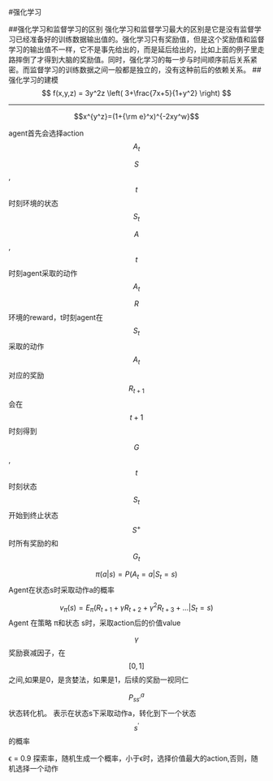 #强化学习

##强化学习和监督学习的区别
    强化学习和监督学习最大的区别是它是没有监督学习已经准备好的训练数据输出值的。强化学习只有奖励值，但是这个奖励值和监督学习的输出值不一样，它不是事先给出的，而是延后给出的，比如上面的例子里走路摔倒了才得到大脑的奖励值。同时，强化学习的每一步与时间顺序前后关系紧密。而监督学习的训练数据之间一般都是独立的，没有这种前后的依赖关系。
##强化学习的建模
$$ f(x,y,z) = 3y^2z \left( 3+\frac{7x+5}{1+y^2} \right) $$

____

$$x^{y^z}=(1+{\rm e}^x)^{-2xy^w}$$

agent首先会选择action $$A_t$$

$$S$$ ,   $$t$$时刻环境的状态$$S_t$$ 

$$A$$ ,  $$t$$ 时刻agent采取的动作$$A_t$$ 

$$R$$ 环境的reward，t时刻agent在$$S_t$$采取的动作$$A_t$$对应的奖励$$R_{t+1}$$会在$$t+1$$时刻得到

$$G$$ , $$t$$时刻状态$$S_t$$开始到终止状态$$S^+$$时所有奖励的和$$G_t$$ 

$$π(a|s)=P(A_t=a|S_t=s)$$ Agent在状态s时采取动作a的概率

$$v_π(s)=E_π(R_{t+1}+γR_{t+2}+γ^2R_{t+3}+...|S_t=s)$$ Agent 在策略 π和状态 s时，采取action后的价值value

$$γ$$ 奖励衰减因子，在$$[0,1]$$之间,如果是0，是贪婪法，如果是1，后续的奖励一视同仁

$$P^a_{ss'}$$ 状态转化机。 表示在状态s下采取动作a，转化到下一个状态$$s^{'}$$的概率

ϵ = 0.9 探索率，随机生成一个概率，小于ϵ时，选择价值最大的action,否则，随机选择一个动作

